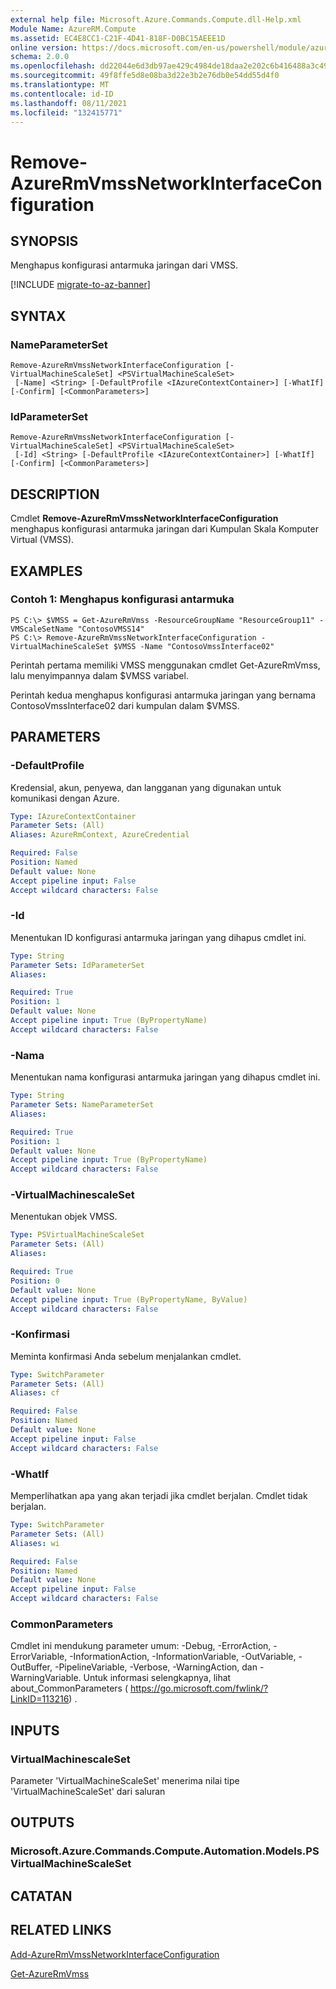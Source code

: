 ```yaml
---
external help file: Microsoft.Azure.Commands.Compute.dll-Help.xml
Module Name: AzureRM.Compute
ms.assetid: EC4E8CC1-C21F-4D41-818F-D0BC15AEEE1D
online version: https://docs.microsoft.com/en-us/powershell/module/azurerm.compute/remove-azurermvmssnetworkinterfaceconfiguration
schema: 2.0.0
ms.openlocfilehash: dd22044e6d3db97ae429c4984de18daa2e202c6b416488a3c49e7d61abf05e03
ms.sourcegitcommit: 49f8ffe5d8e08ba3d22e3b2e76db0e54dd55d4f0
ms.translationtype: MT
ms.contentlocale: id-ID
ms.lasthandoff: 08/11/2021
ms.locfileid: "132415771"
---
```

# Remove-AzureRmVmssNetworkInterfaceConfiguration

## SYNOPSIS
Menghapus konfigurasi antarmuka jaringan dari VMSS.

[!INCLUDE [migrate-to-az-banner](../../includes/migrate-to-az-banner.md)]

## SYNTAX

### NameParameterSet
```
Remove-AzureRmVmssNetworkInterfaceConfiguration [-VirtualMachineScaleSet] <PSVirtualMachineScaleSet>
 [-Name] <String> [-DefaultProfile <IAzureContextContainer>] [-WhatIf] [-Confirm] [<CommonParameters>]
```

### IdParameterSet
```
Remove-AzureRmVmssNetworkInterfaceConfiguration [-VirtualMachineScaleSet] <PSVirtualMachineScaleSet>
 [-Id] <String> [-DefaultProfile <IAzureContextContainer>] [-WhatIf] [-Confirm] [<CommonParameters>]
```

## DESCRIPTION
Cmdlet **Remove-AzureRmVmssNetworkInterfaceConfiguration** menghapus konfigurasi antarmuka jaringan dari Kumpulan Skala Komputer Virtual (VMSS).

## EXAMPLES

### Contoh 1: Menghapus konfigurasi antarmuka
```
PS C:\> $VMSS = Get-AzureRmVmss -ResourceGroupName "ResourceGroup11" -VMScaleSetName "ContosoVMSS14"
PS C:\> Remove-AzureRmVmssNetworkInterfaceConfiguration -VirtualMachineScaleSet $VMSS -Name "ContosoVmssInterface02"
```

Perintah pertama memiliki VMSS menggunakan cmdlet Get-AzureRmVmss, lalu menyimpannya dalam $VMSS variabel.

Perintah kedua menghapus konfigurasi antarmuka jaringan yang bernama ContosoVmssInterface02 dari kumpulan dalam $VMSS.

## PARAMETERS

### -DefaultProfile
Kredensial, akun, penyewa, dan langganan yang digunakan untuk komunikasi dengan Azure.

```yaml
Type: IAzureContextContainer
Parameter Sets: (All)
Aliases: AzureRmContext, AzureCredential

Required: False
Position: Named
Default value: None
Accept pipeline input: False
Accept wildcard characters: False
```

### -Id
Menentukan ID konfigurasi antarmuka jaringan yang dihapus cmdlet ini.

```yaml
Type: String
Parameter Sets: IdParameterSet
Aliases: 

Required: True
Position: 1
Default value: None
Accept pipeline input: True (ByPropertyName)
Accept wildcard characters: False
```

### -Nama
Menentukan nama konfigurasi antarmuka jaringan yang dihapus cmdlet ini.

```yaml
Type: String
Parameter Sets: NameParameterSet
Aliases: 

Required: True
Position: 1
Default value: None
Accept pipeline input: True (ByPropertyName)
Accept wildcard characters: False
```

### -VirtualMachinescaleSet
Menentukan objek VMSS.

```yaml
Type: PSVirtualMachineScaleSet
Parameter Sets: (All)
Aliases: 

Required: True
Position: 0
Default value: None
Accept pipeline input: True (ByPropertyName, ByValue)
Accept wildcard characters: False
```

### -Konfirmasi
Meminta konfirmasi Anda sebelum menjalankan cmdlet.

```yaml
Type: SwitchParameter
Parameter Sets: (All)
Aliases: cf

Required: False
Position: Named
Default value: None
Accept pipeline input: False
Accept wildcard characters: False
```

### -WhatIf
Memperlihatkan apa yang akan terjadi jika cmdlet berjalan. Cmdlet tidak berjalan.

```yaml
Type: SwitchParameter
Parameter Sets: (All)
Aliases: wi

Required: False
Position: Named
Default value: None
Accept pipeline input: False
Accept wildcard characters: False
```

### CommonParameters
Cmdlet ini mendukung parameter umum: -Debug, -ErrorAction, -ErrorVariable, -InformationAction, -InformationVariable, -OutVariable, -OutBuffer, -PipelineVariable, -Verbose, -WarningAction, dan -WarningVariable. Untuk informasi selengkapnya, lihat about_CommonParameters ( https://go.microsoft.com/fwlink/?LinkID=113216) .

## INPUTS

### VirtualMachinescaleSet
Parameter 'VirtualMachineScaleSet' menerima nilai tipe 'VirtualMachineScaleSet' dari saluran

## OUTPUTS

### Microsoft.Azure.Commands.Compute.Automation.Models.PSVirtualMachineScaleSet

## CATATAN

## RELATED LINKS

[Add-AzureRmVmssNetworkInterfaceConfiguration](./Add-AzureRmVmssNetworkInterfaceConfiguration.md)

[Get-AzureRmVmss](./Get-AzureRmVmss.md)


